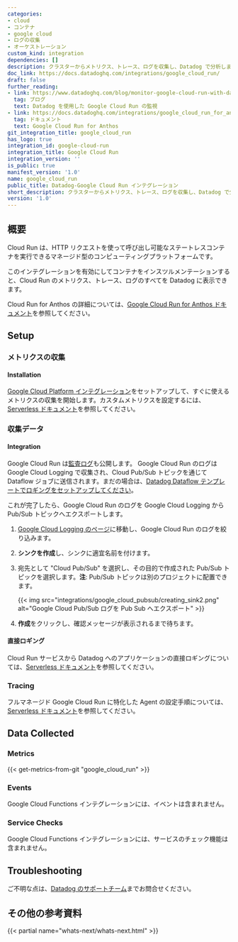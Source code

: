 ```yaml
---
categories:
- cloud
- コンテナ
- google cloud
- ログの収集
- オーケストレーション
custom_kind: integration
dependencies: []
description: クラスターからメトリクス、トレース、ログを収集し、Datadog で分析します。
doc_link: https://docs.datadoghq.com/integrations/google_cloud_run/
draft: false
further_reading:
- link: https://www.datadoghq.com/blog/monitor-google-cloud-run-with-datadog/
  tag: ブログ
  text: Datadog を使用した Google Cloud Run の監視
- link: https://docs.datadoghq.com/integrations/google_cloud_run_for_anthos/
  tag: ドキュメント
  text: Google Cloud Run for Anthos
git_integration_title: google_cloud_run
has_logo: true
integration_id: google-cloud-run
integration_title: Google Cloud Run
integration_version: ''
is_public: true
manifest_version: '1.0'
name: google_cloud_run
public_title: Datadog-Google Cloud Run インテグレーション
short_description: クラスターからメトリクス、トレース、ログを収集し、Datadog で分析します。
version: '1.0'
---
```


<!--  SOURCED FROM https://github.com/DataDog/dogweb -->
## 概要

Cloud Run は、HTTP リクエストを使って呼び出し可能なステートレスコンテナを実行できるマネージド型のコンピューティングプラットフォームです。

このインテグレーションを有効にしてコンテナをインスツルメンテーションすると、Cloud Run のメトリクス、トレース、ログのすべてを Datadog に表示できます。

Cloud Run for Anthos の詳細については、[Google Cloud Run for Anthos ドキュメント][1]を参照してください。

## Setup

### メトリクスの収集

#### Installation

[Google Cloud Platform インテグレーション][2]をセットアップして、すぐに使えるメトリクスの収集を開始します。カスタムメトリクスを設定するには、[Serverless ドキュメント][3]を参照してください。

### 収集データ

#### Integration
Google Cloud Run は[監査ログ][4]も公開します。
Google Cloud Run のログは Google Cloud Logging で収集され、Cloud Pub/Sub トピックを通じて Dataflow ジョブに送信されます。まだの場合は、[Datadog Dataflow テンプレートでロギングをセットアップしてください][5]。

これが完了したら、Google Cloud Run のログを Google Cloud Logging から Pub/Sub トピックへエクスポートします。

1. [Google Cloud Logging のページ][6]に移動し、Google Cloud Run のログを絞り込みます。
2. **シンクを作成**し、シンクに適宜名前を付けます。
3. 宛先として "Cloud Pub/Sub" を選択し、その目的で作成された Pub/Sub トピックを選択します。**注**: Pub/Sub トピックは別のプロジェクトに配置できます。

    {{< img src="integrations/google_cloud_pubsub/creating_sink2.png" alt="Google Cloud Pub/Sub ログを Pub Sub へエクスポート" >}}

4. **作成**をクリックし、確認メッセージが表示されるまで待ちます。

#### 直接ロギング
Cloud Run サービスから Datadog へのアプリケーションの直接ロギングについては、[Serverless ドキュメント][3]を参照してください。

### Tracing

フルマネージド Google Cloud Run に特化した Agent の設定手順については、[Serverless ドキュメント][3]を参照してください。

## Data Collected

### Metrics
{{< get-metrics-from-git "google_cloud_run" >}}


### Events

Google Cloud Functions インテグレーションには、イベントは含まれません。

### Service Checks

Google Cloud Functions インテグレーションには、サービスのチェック機能は含まれません。


## Troubleshooting

ご不明な点は、[Datadog のサポートチーム][8]までお問合せください。

## その他の参考資料

{{< partial name="whats-next/whats-next.html" >}}

[1]: https://docs.datadoghq.com/ja/integrations/google_cloud_run_for_anthos/
[2]: https://docs.datadoghq.com/ja/integrations/google_cloud_platform/
[3]: https://docs.datadoghq.com/ja/serverless/google_cloud_run
[4]: https://cloud.google.com/run/docs/audit-logging
[5]: https://docs.datadoghq.com/ja/integrations/google_cloud_platform/#log-collection
[6]: https://console.cloud.google.com/logs/viewer
[7]: https://github.com/DataDog/dogweb/blob/prod/integration/google_cloud_run/google_cloud_run_metadata.csv
[8]: https://docs.datadoghq.com/ja/help/